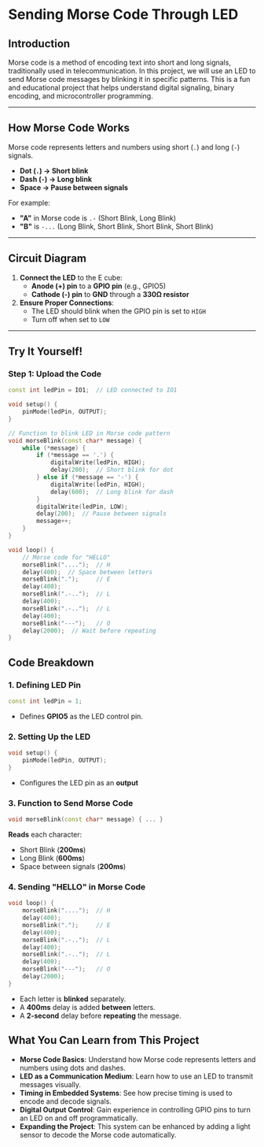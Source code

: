 # **Sending Morse Code Through LED**

## **Introduction**
Morse code is a method of encoding text into short and long signals, traditionally used in telecommunication. In this project, we will use an LED to send Morse code messages by blinking it in specific patterns. This is a fun and educational project that helps understand digital signaling, binary encoding, and microcontroller programming.

---

## **How Morse Code Works**
Morse code represents letters and numbers using short (`.`) and long (`-`) signals.

- **Dot (`.`) → Short blink**
- **Dash (`-`) → Long blink**
- **Space → Pause between signals**

For example:
- **"A"** in Morse code is `.-` (Short Blink, Long Blink)
- **"B"** is `-...` (Long Blink, Short Blink, Short Blink, Short Blink)


---

## **Circuit Diagram**
1. **Connect the LED** to the E cube:
   - **Anode (+) pin** to a **GPIO pin** (e.g., GPIO5)
   - **Cathode (-) pin** to **GND** through a **330Ω resistor**
2. **Ensure Proper Connections**:
   - The LED should blink when the GPIO pin is set to `HIGH`
   - Turn off when set to `LOW`

---

## **Try It Yourself!**
### **Step 1: Upload the Code**
```cpp
const int ledPin = IO1;  // LED connected to IO1

void setup() {
    pinMode(ledPin, OUTPUT);
}

// Function to blink LED in Morse code pattern
void morseBlink(const char* message) {
    while (*message) {
        if (*message == '.') {
            digitalWrite(ledPin, HIGH);
            delay(200);  // Short blink for dot
        } else if (*message == '-') {
            digitalWrite(ledPin, HIGH);
            delay(600);  // Long blink for dash
        }
        digitalWrite(ledPin, LOW);
        delay(200);  // Pause between signals
        message++;
    }
}

void loop() {
    // Morse code for "HELLO"
    morseBlink("....");  // H
    delay(400);  // Space between letters
    morseBlink(".");     // E
    delay(400);
    morseBlink(".-..");  // L
    delay(400);
    morseBlink(".-..");  // L
    delay(400);
    morseBlink("---");   // O
    delay(2000);  // Wait before repeating
}
```

## **Code Breakdown**
### 1. Defining LED Pin 

```cpp
const int ledPin = 1;
```
- Defines **GPIO5** as the LED control pin.

### 2. Setting Up the LED
```cpp
void setup() {
    pinMode(ledPin, OUTPUT);
}

```
- Configures the LED pin as an **output**

### 3. Function to Send Morse Code
```cpp
void morseBlink(const char* message) { ... }

```
**Reads** each character:
- Short Blink (**200ms**)
- Long Blink (**600ms**)
- Space between signals (**200ms**)

### 4. Sending "HELLO" in Morse Code
```cpp
void loop() {
    morseBlink("....");  // H
    delay(400);  
    morseBlink(".");     // E
    delay(400);
    morseBlink(".-..");  // L
    delay(400);
    morseBlink(".-..");  // L
    delay(400);
    morseBlink("---");   // O
    delay(2000);
}

```
- Each letter is **blinked** separately.
- A **400ms** delay is added **between** letters.
- A **2-second** delay before **repeating** the message.

## What You Can Learn from This Project

- **Morse Code Basics**: Understand how Morse code represents letters and numbers using dots and dashes.
- **LED as a Communication Medium**: Learn how to use an LED to transmit messages visually.
- **Timing in Embedded Systems**: See how precise timing is used to encode and decode signals.
- **Digital Output Control**: Gain experience in controlling GPIO pins to turn an LED on and off programmatically.
- **Expanding the Project**: This system can be enhanced by adding a light sensor to decode the Morse code automatically.



